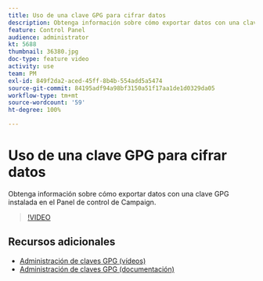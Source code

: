 ```yaml
---
title: Uso de una clave GPG para cifrar datos
description: Obtenga información sobre cómo exportar datos con una clave GPG instalada en el Panel de control de Campaign.
feature: Control Panel
audience: administrator
kt: 5688
thumbnail: 36380.jpg
doc-type: feature video
activity: use
team: PM
exl-id: 849f2da2-aced-45ff-8b4b-554add5a5474
source-git-commit: 84195adf94a98bf3150a51f17aa1de1d0329da05
workflow-type: tm+mt
source-wordcount: '59'
ht-degree: 100%

---
```


# Uso de una clave GPG para cifrar datos

Obtenga información sobre cómo exportar datos con una clave GPG instalada en el Panel de control de Campaign.

>[!VIDEO](https://video.tv.adobe.com/v/36380?quality=12)

## Recursos adicionales

* [Administración de claves GPG (vídeos)](./gpg-key-management-overview.md)
* [Administración de claves GPG (documentación)](https://experienceleague.adobe.com/docs/control-panel/using/instances-settings/gpg-keys-management.html?lang=es)
